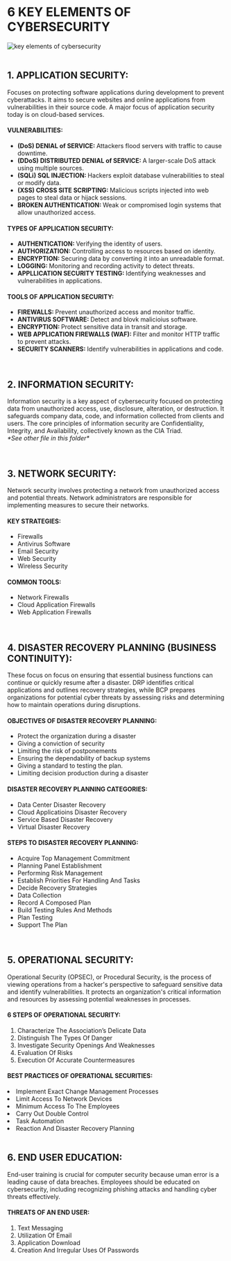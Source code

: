 <!DOCTYPE html>
<html>
  <head>
    <h1> 6 KEY ELEMENTS OF CYBERSECURITY </h1> 
    <img src="https://github.com/user-attachments/assets/278e121b-8aed-4fab-8f26-084cd4429bfd" alt="key elements of cybersecurity"> 
    <br>
    <br>
    <h2> 1. APPLICATION SECURITY: </h2>
    <p> 
      Focuses on protecting software applications during development to prevent cyberattacks. It aims to secure websites and online applications from vulnerabilities in their source code. A major focus of application security today is on cloud-based services. 
    </p>
  
  </body>
    <h4> VULNERABILITIES: </h4>
    <ul>
      <li> <b> (DoS) DENIAL of SERVICE: </b> Attackers flood servers with traffic to cause downtime. </li>
      <li> <b> (DDoS) DISTRIBUTED DENIAL of SERVICE: </b> A larger-scale DoS attack using multiple sources. </li>
      <li> <b> (SQLi) SQL INJECTION: </b> Hackers exploit database vulnerabilities to steal or modify data. </li>
      <li> <b> (XSS) CROSS SITE SCRIPTING: </b> Malicious scripts injected into web pages to steal data or hijack sessions. </li>
      <li> <b> BROKEN AUTHENTICATION: </b> Weak or compromised login systems that allow unauthorized access. </li>
     </ul>
    
  </body>
    <h4> TYPES OF APPLICATION SECURITY: </h4>
    <ul>
      <li> <b> AUTHENTICATION: </b> Verifying the identity of users. </li>
      <li> <b> AUTHORIZATION: </b> Controlling access to resources based on identity. </li>
      <li> <b> ENCRYPTION: </b> Securing data by converting it into an unreadable format. </li>
      <li> <b> LOGGING: </b> Monitoring and recording activity to detect threats. </li>
      <li> <b> APPLLICATION SECURITY TESTING: </b> Identifying weaknesses and vulnerabilities in applications. </li>
    </ul>
    
  </body>
    <h4> TOOLS OF APPLICATION SECURITY: </h4>
    <ul>
      <li> <b> FIREWALLS: </b> Prevent unauthorized access and monitor traffic. </li>
      <li> <b> ANTIVIRUS SOFTWARE: </b> Detect and blovk malicioius software. </li>
      <li> <b> ENCRYPTION: </b> Protect sensitive data in transit and storage. </li>
      <li> <b> WEB APPLICATION FIREWALLS (WAF): </b> Filter and monitor HTTP traffic to prevent attacks. </li>
      <li> <b> SECURITY SCANNERS: </b> Identify vulnerabilities in applications and code. </li>
     </ul>
    <br>
    <h2> 2. INFORMATION SECURITY: </h2>
    <p> 
      Information security is a key aspect of cybersecurity focused on protecting data from unauthorized access, use, disclosure, alteration, or destruction. It safeguards company data, code, and information collected from clients and users. The core principles of information security are Confidentiality, Integrity, and Availability, collectively known as the CIA Triad. 
      <br> <i> *See other file in this folder* </i> 
    </p>
    
  </body>
    <br>
      <h2> 3. NETWORK SECURITY: </h2>  
      <P> 
        Network security involves protecting a network from unauthorized access and potential threats. Network administrators are responsible for implementing measures to secure their networks. 
      </P>
      
  </body>
      <h4> KEY STRATEGIES: </h4>
    <ul>
      <li> Firewalls </li>
      <li> Antivirus Software </li>
      <li> Email Security </li>
      <li> Web Security </li>
      <li> Wireless Security </li>
    </ul>
      <h4> COMMON TOOLS: </h4>
    <ul>
      <li> Network Firewalls </li>
      <li> Cloud Application Firewalls </li>
      <li> Web Application Firewalls </li>
    </ul>
  <br>

  </body>
      <h2> 4. DISASTER RECOVERY PLANNING (BUSINESS CONTINUITY): </h2>
      <p> 
        These focus on focus on ensuring that essential business functions can continue or quickly resume after a disaster. DRP identifies critical applications and outlines recovery strategies, while BCP prepares organizations for potential cyber threats by assessing risks and determining how to maintain operations during disruptions. 
      </p>
   
  </body>
    <h4> OBJECTIVES OF DISASTER RECOVERY PLANNING: </h4>
    <UL>
      <LI> Protect the organization during a disaster </LI>
      <li> Giving a conviction of security </li>
      <li> Limiting the risk of postponements </li>
      <li> Ensuring the dependability of backup systems </li>
      <li> Giving a standard to testing the plan. </li>
      <li> Limiting decision production during a disaster </LI>
    </ul>
   
  </body>
    <h4> DISASTER RECOVERY PLANNING CATEGORIES: </h4>
    <ul>
      <li> Data Center Disaster Recovery </li>
      <li> Cloud Applicatioins Disaster Recovery </li>
      <li> Service Based Disaster Recovery </li>
      <li> Virtual Disaster Recovery </li>
    </ul>

  </body>
    <h4> STEPS TO DISASTER RECOVERY PLANNING: </h4>
    <ul>
      <li> Acquire Top Management Commitment </li>
      <li> Planning Panel Establishment </li>
      <li> Performing Risk Management </li>
      <li> Establish Priorities For Handling And Tasks </li>
      <li> Decide Recovery Strategies </li>
      <li> Data Collection </li>
      <li> Record A Composed Plan </li>
      <li> Build Testing Rules And Methods </li>
      <li> Plan Testing </li>
      <li> Support The Plan </li>
    </ul>

  </body>
    <br>
      <h2> 5. OPERATIONAL SECURITY: </h2>  
      <p> 
        Operational Security (OPSEC), or Procedural Security, is the process of viewing operations from a hacker's perspective to safeguard sensitive data and identify vulnerabilities. It protects an organization's critical information and resources by assessing potential weaknesses in processes.
      </p>

  </body>
   <h4> 6 STEPS OF OPERATIONAL SECURITY: </h4>
    <ol>
      <li> Characterize The Association’s Delicate Data </li>
      <LI> Distinguish The Types Of Danger </LI>
      <li> Investigate Security Openings And Weaknesses </li>
      <li> Evaluation Of Risks </li>
      <li> Execution Of Accurate Countermeasures </li>
    </ol>

  </body>
    <h4> BEST PRACTICES OF OPERATIONAL SECURITIES: </h4>
      <li> Implement Exact Change Management Processes </li>
      <li> Limit Access To Network Devices </li>
      <li> Minimum Access To The Employees </li>
      <li> Carry Out Double Control </li>
      <li> Task Automation </li>
      <li> Reaction And Disaster Recovery Planning </li>
      <br>

   </body>
    <h2> 6. END USER EDUCATION: </h2>
      <p> 
        End-user training is crucial for computer security because uman error is a leading cause of data breaches. Employees should be educated on cybersecurity, including recognizing phishing attacks and handling cyber threats effectively. 
      </p>

  </body>
   <h4> THREATS OF AN END USER: </h4>
    <ol>
      <li> Text Messaging </li>
      <LI> Utilization Of Email </LI>
      <li> Application Download </li>
      <li> Creation And Irregular Uses Of Passwords </li>
    </ol>


  







    


